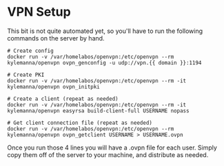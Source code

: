 # VPN Setup

This bit is not quite automated yet, so you'll have to run the following commands on the server by hand.

```
# Create config
docker run -v /var/homelabos/openvpn:/etc/openvpn --rm kylemanna/openvpn ovpn_genconfig -u udp://vpn.{{ domain }}:1194

# Create PKI
docker run -v /var/homelabos/openvpn:/etc/openvpn --rm -it kylemanna/openvpn ovpn_initpki

# Create a client (repeat as needed)
docker run -v /var/homelabos/openvpn:/etc/openvpn --rm -it kylemanna/openvpn easyrsa build-client-full USERNAME nopass

# Get client connection file (repeat as needed)
docker run -v /var/homelabos/openvpn:/etc/openvpn --rm kylemanna/openvpn ovpn_getclient USERNAME > USERNAME.ovpn
```

Once you run those 4 lines you will have a .ovpn file for each user. Simply copy them off of the server to your machine, and distribute as needed.